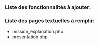 ### Liste des fonctionnalités à ajouter:

 

### Liste des pages textuelles à remplir:
- mission_explanation.php  
- presentation.php
